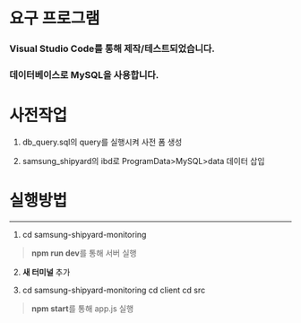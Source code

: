 # 요구 프로그램
### Visual Studio Code를 통해 제작/테스트되었습니다.
### 데이터베이스로 MySQL을 사용합니다.


# 사전작업

1. db_query.sql의 query를 실행시켜 사전 폼 생성

2. samsung_shipyard의 ibd로 ProgramData>MySQL>data 데이터 삽입


# 실행방법
- - -
1. cd samsung-shipyard-monitoring
> **npm run dev**를 통해 서버 실행

2. **새 터미널** 추가

3. cd samsung-shipyard-monitoring
cd client
cd src
> **npm start**를 통해 app.js 실행
